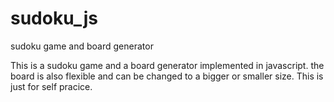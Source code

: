 # sudoku_js
sudoku game and board generator

This is a sudoku game and a board generator implemented in javascript.
the board is also flexible and can be changed to a bigger or smaller size.
This is just for self pracice.
